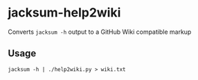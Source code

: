 # jacksum-help2wiki
Converts `jacksum -h` output to a GitHub Wiki compatible markup

## Usage
```
jacksum -h | ./help2wiki.py > wiki.txt
```
